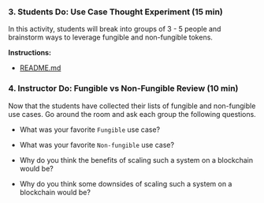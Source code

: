 ### 3. Students Do: Use Case Thought Experiment (15 min)

In this activity, students will break into groups of 3 - 5 people and brainstorm ways to leverage fungible and non-fungible tokens.

**Instructions:**

* [README.md](Activities/03_Stu_Use_Case_Thought_Experiment/README.md)

### 4. Instructor Do: Fungible vs Non-Fungible Review (10 min)

Now that the students have collected their lists of fungible and non-fungible use cases. Go around the room and ask each group the following questions.

* What was your favorite `Fungible` use case?

* What was your favorite `Non-fungible` use case?

* Why do you think the benefits of scaling such a system on a blockchain would be?

* Why do you think some downsides of scaling such a system on a blockchain would be?
